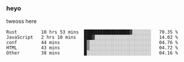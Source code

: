 ### heyo
tweoss here

<!--START_SECTION:waka-->

```text
Rust         10 hrs 53 mins  █████████████████▓░░░░░░░   70.35 %
JavaScript   2 hrs 10 mins   ███▓░░░░░░░░░░░░░░░░░░░░░   14.02 %
conf         44 mins         █▒░░░░░░░░░░░░░░░░░░░░░░░   04.76 %
HTML         43 mins         █▒░░░░░░░░░░░░░░░░░░░░░░░   04.72 %
Other        38 mins         █░░░░░░░░░░░░░░░░░░░░░░░░   04.16 %
```

<!--END_SECTION:waka-->

<!--
**Tweoss/tweoss** is a ✨ _special_ ✨ repository because its `README.md` (this file) appears on your GitHub profile.

Here are some ideas to get you started:

- 🔭 I’m currently working on ...
- 🌱 I’m currently learning ...
- 👯 I’m looking to collaborate on ...
- 🤔 I’m looking for help with ...
- 💬 Ask me about ...
- 📫 How to reach me: ...
- 😄 Pronouns: ...
- ⚡ Fun fact: ...
-->
